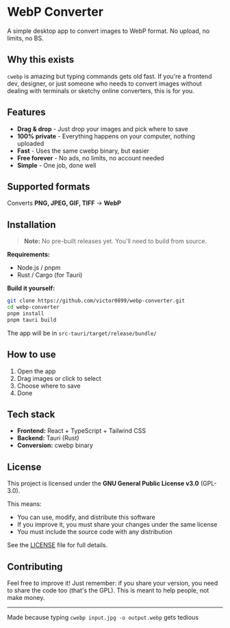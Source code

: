 # WebP Converter

A simple desktop app to convert images to WebP format. No upload, no limits, no BS.

<!-- Add screenshot here -->
<!-- ![App Screenshot](docs/screenshot.png) -->

## Why this exists

`cwebp` is amazing but typing commands gets old fast. If you're a frontend dev, designer, or just someone who needs to convert images without dealing with terminals or sketchy online converters, this is for you.

## Features

- **Drag & drop** - Just drop your images and pick where to save
- **100% private** - Everything happens on your computer, nothing uploaded
- **Fast** - Uses the same cwebp binary, but easier
- **Free forever** - No ads, no limits, no account needed
- **Simple** - One job, done well

## Supported formats

Converts **PNG, JPEG, GIF, TIFF** → **WebP**

## Installation

> **Note:** No pre-built releases yet. You'll need to build from source.

**Requirements:**
- Node.js / pnpm
- Rust / Cargo (for Tauri)

**Build it yourself:**
```bash
git clone https://github.com/victor0899/webp-converter.git
cd webp-converter
pnpm install
pnpm tauri build
```

The app will be in `src-tauri/target/release/bundle/`

## How to use

1. Open the app
2. Drag images or click to select
3. Choose where to save
4. Done

## Tech stack

- **Frontend:** React + TypeScript + Tailwind CSS
- **Backend:** Tauri (Rust)
- **Conversion:** cwebp binary

## License

This project is licensed under the **GNU General Public License v3.0** (GPL-3.0).

This means:
- You can use, modify, and distribute this software
- If you improve it, you must share your changes under the same license
- You must include the source code with any distribution

See the [LICENSE](LICENSE) file for full details.

## Contributing

Feel free to improve it! Just remember: if you share your version, you need to share the code too (that's the GPL). This is meant to help people, not make money.

---

Made because typing `cwebp input.jpg -o output.webp` gets tedious
